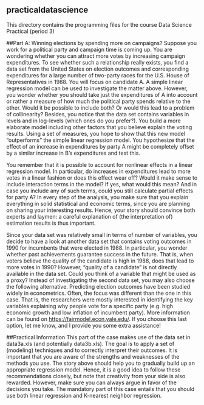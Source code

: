 ## practicaldatascience
This directory contains the programming files for the course Data Science Practical (period 3) 

##Part A: Winning elections by spending more on campaigns?
Suppose you work for a political party and campaign time is coming up. You are wondering whether you can attract more votes by increasing campaign expenditures. To see
whether such a relationship really exists, you find a data set from the United States on
election outcomes and corresponding expenditures for a large number of two-party races
for the U.S. House of Representatives in 1988. You will focus on candidate A.
A simple linear regression model can be used to investigate the matter above. However, you wonder whether you should take just the expenditures of A into account or
rather a measure of how much the political party spends relative to the other. Would it be
possible to include both? Or would this lead to a problem of collinearity? Besides, you
notice that the data set contains variables in levels and in log-levels (which ones do you
prefer?). You build a more elaborate model including other factors that you believe explain the voting results. Using a set of measures, you hope to show that this new model
“outperforms” the simple linear regression model. You hypothesize that the effect of an
increase in expenditures by party A might be completely offset by a similar increase in B’s
expenditures and test this.

You remember that it is possible to account for nonlinear effects in a linear regression
model. In particular, do increases in expenditures lead to more votes in a linear fashion or
does this effect wear off? Would it make sense to include interaction terms in the model?
If yes, what would this mean? And in case you include any of such terms, could you still
calculate partial effects for party A? In every step of the analysis, you make sure that you
explain everything in solid statistical and economic terms, since you are planning on sharing your interesting results. Hence, your story should convince both experts and laymen:
a careful explanation of (the interpretation of) estimation results is thus important.

Since your data set was relatively small in terms of number of variables, you decide
to have a look at another data set that contains voting outcomes in 1990 for incumbents
that were elected in 1988. In particular, you wonder whether past achievements guarantee success in the future. That is, when voters believe the quality of the candidate is high
in 1988, does that lead to more votes in 1990? However, “quality of a candidate” is not directly available in the data set. Could you think of a variable that might be used as a
proxy? Instead of investigating the second data set, you may also choose the following
alternative. Predicting election outcomes have been studied widely in econometrics. Often, the focus was different than the one in this case. That is, the researchers were mostly
interested in identifying the key variables explaining why people vote for a specific party
(e.g. high economic growth and low inflation of incumbent party). More information can
be found on https://fairmodel.econ.yale.edu/. If you choose this last option, let me
know, and I provide you some extra assistance!

##Practical Information
This part of the case makes use of the data set in data3a.xls (and potentially data3b.xls).
The goal is to apply a set of (modeling) techniques and to correctly interpret their outcomes. It is important that you are aware of the strengths and weaknesses of the methods
you use. The story above should help you to gradually build up an appropriate regression model. Hence, it is a good idea to follow these recommendations closely, but note
that creativity from your side is also rewarded. However, make sure you can always argue in favor of the decisions you take. The mandatory part of this case entails that you
should use both linear regression and K-nearest neighbor regression.
